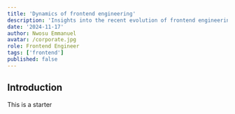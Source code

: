 ```yaml
---
title: 'Dynamics of frontend engineering'
description: 'Insights into the recent evolution of frontend engineering'
date: '2024-11-17'
author: Nwosu Emmanuel
avatar: /corporate.jpg
role: Frontend Engineer
tags: ['frontend']
published: false
---
```


## Introduction

This is a starter
